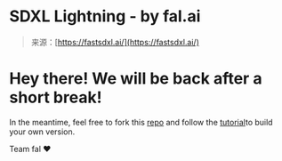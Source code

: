 <!--yml
category: 未分类
date: 2024-05-27 15:04:27
-->

# SDXL Lightning - by fal.ai

> 来源：[https://fastsdxl.ai/](https://fastsdxl.ai/)

# Hey there! We will be back after a short break!

In the meantime, feel free to fork this [repo](https://github.com/fal-ai/sdxl-lightning-demo-app) and follow the [tutorial](https://twitter.com/dabit3/status/1761194109841146026)to build your own version.

Team fal ❤️